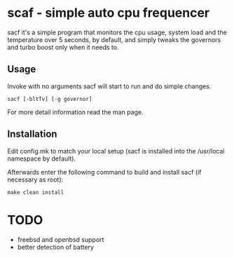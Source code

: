 scaf - simple auto cpu frequencer
=================================
sacf it's a simple program that monitors the cpu usage, system load and the
temperature over 5 seconds, by default, and simply tweaks the governors and
turbo boost only when it needs to.

Usage
-----
Invoke with no arguments sacf will start to run and do simple changes.

    sacf [-bltTv] [-g governor]

For more  detail information read the man page.


Installation
------------
Edit config.mk to match your local setup (sacf is installed into
the /usr/local namespace by default).

Afterwards enter the following command to build and install sacf
(if necessary as root):

    make clean install


TODO
====
- freebsd and openbsd support
- better detection of battery
